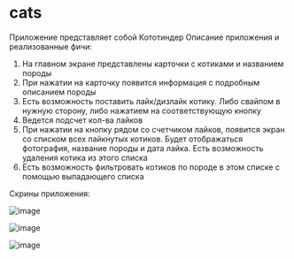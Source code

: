 # cats

Приложение представляет собой Кототиндер
Описание приложения и реализованные фичи:
1. На главном экране представлены карточки с котиками и названием породы
2. При нажатии на карточку появится информация с подробным описанием породы
3. Есть возможность поставить лайк/дизлайк котику. Либо свайпом в нужную сторону, либо нажатием на соответствующую кнопку
4. Ведется подсчет кол-ва лайков
5. При нажатии на кнопку рядом со счетчиком лайков, появится экран со списком всех лайкнутых котиков. Будет отображаться фотография, название породы и дата лайка. Есть возможность удаления котика из этого списка
6. Есть возможность фильтровать котиков по породе в этом списке с помощью выпадающего списка

Скрины приложения:

![image](https://github.com/user-attachments/assets/ffd70ac7-aef3-42cd-a6eb-9c97df37758a)

![image](https://github.com/user-attachments/assets/9898f559-2d93-47dc-bca0-be825976bdcd)

![image](https://github.com/user-attachments/assets/931c64b7-164a-49e9-b095-d9a9ae9f2b0d)
